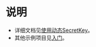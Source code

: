 # 说明

- 详细文档见[使用动态SecretKey](https://www.obfuz.com/docs/beginner/dynamic-secret-key)。
- 其他示例项目见[入门](https://www.obfuz.com/docs/getting-started)。
